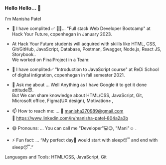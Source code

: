 ### Hello Hello... 👋

I'm Manisha Patel 

- 🔭 I have complited :white_check_mark: :muscle::muscle:... "Full stack Web Developer Bootcamp" at Hack Your Future, copenhegan in January 2023.<br>
- At Hack Your Future students will acquired with skiills like HTML, CSS, Git/GitHub, JavaScript, Database, Postman, Swagger, Node.js, React JS, Storybook..<br>
We worked on <a src="https://hyf-fp-class22.fly.dev/">FinalProject</a> in a Team: 

- 🌱 I have complited:white_check_mark:  "Introduction to JavaScript course" at ReDi School of digital intigration, copenhegan in fall semester 2021.

- 💬 Ask me about ... Well Anything as I have Google it to get it done attitude:innocent:.<br>
                     But We can share knowledge about HTML/CSS, JavaScript, Git, Microsoft office, Figma(UX design), Motivation:fist: , 
                     
- 📫 How to reach me: ... :email: manisha270989@gmail.com <br>
                          :link: https://www.linkedin.com/in/manisha-patel-804a2a3b
                        
- 😄 Pronouns: ... You can call me "Developer":computer::wink:,  "Mani":relaxed: .

- ⚡ Fun fact: ...  “My perfect day:sunrise: would start with sleep:sleeping: and end with sleep:sleeping:.”


Languages and Tools:  HTML/CSS, JavaScript, Git


